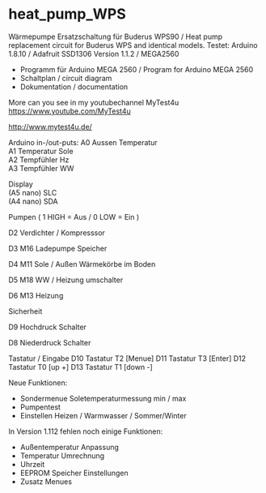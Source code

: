 # heat_pump_WPS
Wärmepumpe Ersatzschaltung für Buderus WPS90  / Heat pump replacement circuit for Buderus WPS and identical models. 
Testet: Arduino 1.8.10 / Adafruit SSD1306  Version 1.1.2 / MEGA2560

- Programm für Arduino MEGA 2560 / Program for Arduino MEGA 2560
- Schaltplan / circuit diagram
- Dokumentation / documentation

More can you see in my youtubechannel MyTest4u
https://www.youtube.com/MyTest4u

http://www.mytest4u.de/


Arduino in-/out-puts: 
     A0 Aussen Temperatur  
     A1 Temperatur Sole  
     A2 Tempfühler Hz  
     A3 Tempfühler WW
  
Display   
    (A5 nano) SLC  
    (A4 nano) SDA

Pumpen ( 1 HIGH  = Aus  / 0 LOW = Ein )

   D2 Verdichter / Kompresssor
   
   D3 M16 Ladepumpe Speicher
   
   D4 M11 Sole / Außen Wärmekörbe im Boden
   
   D5 M18 WW / Heizung umschalter
   
   D6 M13 Heizung
   
Sicherheit
   
   D9 Hochdruck Schalter
   
   D8 Niederdruck Schalter

Tastatur / Eingabe
  D10 Tastatur T2 [Menue]
  D11 Tastatur T3 [Enter]
  D12 Tastatur T0 [up +]
  D13 Tastatur T1 [down -]
   


 Neue Funktionen:
 - Sondermenue Soletemperaturmessung min / max
 - Pumpentest
 - Einstellen Heizen / Warmwasser / Sommer/Winter
 
 In Version 1.112 fehlen noch einige Funktionen:
 - Außentemperatur Anpassung
 - Temperatur Umrechnung
 - Uhrzeit
 - EEPROM Speicher Einstellungen
 - Zusatz Menues
